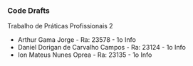 ### Code Drafts

Trabalho de Práticas Profissionais 2

* Arthur Gama Jorge                    - Ra: 23578  - 1o Info
* Daniel Dorigan de Carvalho Campos    - Ra: 23124  - 1o Info
* Ion Mateus Nunes Oprea               - Ra: 23135  - 1o Info

